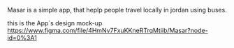 Masar is a simple app, that heplp people travel locally in jordan using buses.




this is the App`s design mock-up https://www.figma.com/file/4HmNv7FxuKKneRTrqMtiib/Masar?node-id=0%3A1


